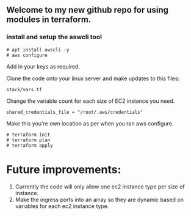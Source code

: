 ## Welcome to my new github repo for using modules in terraform.

### install and setup the aswcli tool

````
# apt install awscli -y
# aws configure
````
Add in your keys as required.

Clone the code onto your linux server and make updates to this files:

````
stack/vars.tf
````

Change the variable count for each size of EC2 instance you need.

````
shared_credentials_file = "/root/.aws/credentials"
````
Make this you're own location as per when you ran aws configure.

````
# terraform init
# terraform plan
# terraform apply
````

# Future improvements:

1) Currently the code will only allow one ec2 instance type per size of instance.
2) Make the ingress ports into an array so they are dynamic based on variables for each ec2 instance type.
